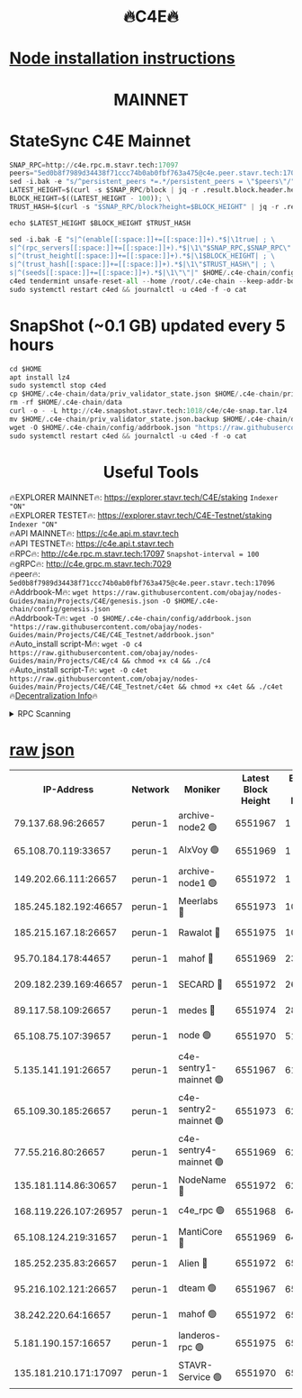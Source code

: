 <h1 align="center"> 🔥C4E🔥</h1>

[Node installation instructions](https://github.com/obajay/nodes-Guides/tree/main/Projects/C4E)
=

<h1 align="center"> MAINNET</h1>

# StateSync C4E Mainnet
```python
SNAP_RPC=http://c4e.rpc.m.stavr.tech:17097
peers="5ed0b8f7989d34438f71ccc74b0ab0fbf763a475@c4e.peer.stavr.tech:17096"
sed -i.bak -e "s/^persistent_peers *=.*/persistent_peers = \"$peers\"/" $HOME/.c4e-chain/config/config.toml
LATEST_HEIGHT=$(curl -s $SNAP_RPC/block | jq -r .result.block.header.height); \
BLOCK_HEIGHT=$((LATEST_HEIGHT - 100)); \
TRUST_HASH=$(curl -s "$SNAP_RPC/block?height=$BLOCK_HEIGHT" | jq -r .result.block_id.hash)

echo $LATEST_HEIGHT $BLOCK_HEIGHT $TRUST_HASH

sed -i.bak -E "s|^(enable[[:space:]]+=[[:space:]]+).*$|\1true| ; \
s|^(rpc_servers[[:space:]]+=[[:space:]]+).*$|\1\"$SNAP_RPC,$SNAP_RPC\"| ; \
s|^(trust_height[[:space:]]+=[[:space:]]+).*$|\1$BLOCK_HEIGHT| ; \
s|^(trust_hash[[:space:]]+=[[:space:]]+).*$|\1\"$TRUST_HASH\"| ; \
s|^(seeds[[:space:]]+=[[:space:]]+).*$|\1\"\"|" $HOME/.c4e-chain/config/config.toml
c4ed tendermint unsafe-reset-all --home /root/.c4e-chain --keep-addr-book
sudo systemctl restart c4ed && journalctl -u c4ed -f -o cat
```
# SnapShot (~0.1 GB) updated every 5 hours
```python
cd $HOME
apt install lz4
sudo systemctl stop c4ed
cp $HOME/.c4e-chain/data/priv_validator_state.json $HOME/.c4e-chain/priv_validator_state.json.backup
rm -rf $HOME/.c4e-chain/data
curl -o - -L http://c4e.snapshot.stavr.tech:1018/c4e/c4e-snap.tar.lz4 | lz4 -c -d - | tar -x -C $HOME/.c4e-chain --strip-components 2
mv $HOME/.c4e-chain/priv_validator_state.json.backup $HOME/.c4e-chain/data/priv_validator_state.json
wget -O $HOME/.c4e-chain/config/addrbook.json "https://raw.githubusercontent.com/obajay/nodes-Guides/main/Projects/C4E/addrbook.json"
sudo systemctl restart c4ed && journalctl -u c4ed -f -o cat
```
 <h1 align="center"> Useful Tools</h1>

🔥EXPLORER MAINNET🔥:  https://explorer.stavr.tech/C4E/staking            `Indexer "ON"` \
🔥EXPLORER TESTET🔥:   https://explorer.stavr.tech/C4E-Testnet/staking     `Indexer "ON"` \
🔥API MAINNET🔥:       https://c4e.api.m.stavr.tech \
🔥API TESTNET🔥:       https://c4e.api.t.stavr.tech \
🔥RPC🔥:               http://c4e.rpc.m.stavr.tech:17097                  `Snapshot-interval = 100` \
🔥gRPC🔥:              http://c4e.grpc.m.stavr.tech:7029 \
🔥peer🔥:              `5ed0b8f7989d34438f71ccc74b0ab0fbf763a475@c4e.peer.stavr.tech:17096` \
🔥Addrbook-M🔥:    ```wget https://raw.githubusercontent.com/obajay/nodes-Guides/main/Projects/C4E/genesis.json -O $HOME/.c4e-chain/config/genesis.json``` \
🔥Addrbook-T🔥:    ```wget -O $HOME/.c4e-chain/config/addrbook.json "https://raw.githubusercontent.com/obajay/nodes-Guides/main/Projects/C4E/C4E_Testnet/addrbook.json"``` \
🔥Auto_install script-M🔥: ```wget -O c4 https://raw.githubusercontent.com/obajay/nodes-Guides/main/Projects/C4E/c4 && chmod +x c4 && ./c4``` \
🔥Auto_install script-T🔥: ```wget -O c4et https://raw.githubusercontent.com/obajay/nodes-Guides/main/Projects/C4E/C4E_Testnet/c4et && chmod +x c4et && ./c4et``` \
🔥[Decentralization Info](https://github.com/obajay/StateSync-snapshots/tree/main/Projects/C4E/Decentralization)🔥




<details>
<summary>RPC Scanning</summary>

<h2 align="center"> We scan nodes in real time every 4 hours. And we provide the final result of RPC endpoints.
We cannot influence the operation of these nodes in any way. </h2>


```python
If Voting Power is higher than 0 --> then the Node is a validator of the network and may be subject to attack and be a potential threat to the chain.
```
```python
We marked such validators with a red symbol
```

</details>

[raw json](https://rpc-check.c4e.stavr.tech/c4e/rpc-c4e-result.json)
=



<table><tr><th>IP-Address</th><th>Network</th><th>Moniker</th><th>Latest Block Height</th><th>Earliest Block Height</th><th>Catching Up</th><th>Tx Index</th><th>Voting Power</th><th>Scan Time</th></tr><tr><td>79.137.68.96:26657</td><td>perun-1</td><td>archive-node2 🟢</td><td>6551967</td><td>1</td><td>False</td><td>on</td><td>0</td><td>2024-01-02T05:43:16.278133032UTC</td></tr><tr><td>65.108.70.119:33657</td><td>perun-1</td><td>AlxVoy 🟢</td><td>6551969</td><td>1</td><td>False</td><td>on</td><td>0</td><td>2024-01-02T05:43:30.374168336UTC</td></tr><tr><td>149.202.66.111:26657</td><td>perun-1</td><td>archive-node1 🟢</td><td>6551972</td><td>1</td><td>False</td><td>on</td><td>0</td><td>2024-01-02T05:43:46.247571195UTC</td></tr><tr><td>185.245.182.192:46657</td><td>perun-1</td><td>Meerlabs 🔴</td><td>6551973</td><td>1051501</td><td>False</td><td>on</td><td>493550</td><td>2024-01-02T05:43:49.850089749UTC</td></tr><tr><td>185.215.167.18:26657</td><td>perun-1</td><td>Rawalot 🔴</td><td>6551975</td><td>1090501</td><td>False</td><td>on</td><td>579034</td><td>2024-01-02T05:44:01.549139446UTC</td></tr><tr><td>95.70.184.178:44657</td><td>perun-1</td><td>mahof 🔴</td><td>6551969</td><td>2342001</td><td>False</td><td>off</td><td>1357006</td><td>2024-01-02T05:43:29.599419208UTC</td></tr><tr><td>209.182.239.169:46657</td><td>perun-1</td><td>SECARD 🔴</td><td>6551972</td><td>2616101</td><td>False</td><td>off</td><td>675729</td><td>2024-01-02T05:43:43.574480568UTC</td></tr><tr><td>89.117.58.109:26657</td><td>perun-1</td><td>medes 🔴</td><td>6551974</td><td>2826001</td><td>False</td><td>off</td><td>471345</td><td>2024-01-02T05:43:56.800335340UTC</td></tr><tr><td>65.108.75.107:39657</td><td>perun-1</td><td>node 🟢</td><td>6551970</td><td>5198801</td><td>False</td><td>on</td><td>0</td><td>2024-01-02T05:43:32.733328426UTC</td></tr><tr><td>5.135.141.191:26657</td><td>perun-1</td><td>c4e-sentry1-mainnet 🟢</td><td>6551967</td><td>6198001</td><td>False</td><td>on</td><td>0</td><td>2024-01-02T05:43:15.540557163UTC</td></tr><tr><td>65.109.30.185:26657</td><td>perun-1</td><td>c4e-sentry2-mainnet 🟢</td><td>6551973</td><td>6238301</td><td>False</td><td>on</td><td>0</td><td>2024-01-02T05:43:49.462866021UTC</td></tr><tr><td>77.55.216.80:26657</td><td>perun-1</td><td>c4e-sentry4-mainnet 🟢</td><td>6551969</td><td>6241001</td><td>False</td><td>on</td><td>0</td><td>2024-01-02T05:43:29.953845198UTC</td></tr><tr><td>135.181.114.86:30657</td><td>perun-1</td><td>NodeName 🔴</td><td>6551972</td><td>6284301</td><td>False</td><td>off</td><td>333717</td><td>2024-01-02T05:43:46.577243623UTC</td></tr><tr><td>168.119.226.107:26957</td><td>perun-1</td><td>c4e_rpc 🟢</td><td>6551968</td><td>6451968</td><td>False</td><td>on</td><td>0</td><td>2024-01-02T05:43:22.710840157UTC</td></tr><tr><td>65.108.124.219:31657</td><td>perun-1</td><td>MantiCore 🔴</td><td>6551969</td><td>6451969</td><td>False</td><td>off</td><td>837857</td><td>2024-01-02T05:43:29.157405473UTC</td></tr><tr><td>185.252.235.83:26657</td><td>perun-1</td><td>Alien 🔴</td><td>6551972</td><td>6502501</td><td>False</td><td>on</td><td>380508</td><td>2024-01-02T05:43:46.941076717UTC</td></tr><tr><td>95.216.102.121:26657</td><td>perun-1</td><td>dteam 🟢</td><td>6551967</td><td>6540001</td><td>False</td><td>on</td><td>0</td><td>2024-01-02T05:43:15.930508170UTC</td></tr><tr><td>38.242.220.64:16657</td><td>perun-1</td><td>mahof 🟢</td><td>6551972</td><td>6545801</td><td>False</td><td>off</td><td>0</td><td>2024-01-02T05:43:43.876130328UTC</td></tr><tr><td>5.181.190.157:16657</td><td>perun-1</td><td>landeros-rpc 🟢</td><td>6551975</td><td>6550001</td><td>False</td><td>on</td><td>0</td><td>2024-01-02T05:44:01.239260260UTC</td></tr><tr><td>135.181.210.171:17097</td><td>perun-1</td><td>STAVR-Service 🟢</td><td>6551970</td><td>6550501</td><td>False</td><td>on</td><td>0</td><td>2024-01-02T05:43:35.137603254UTC</td></tr></table>
